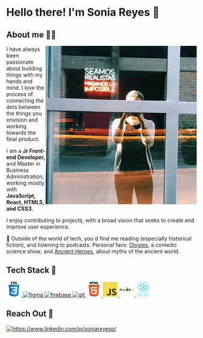 <h1>Hello there! I'm Sonia Reyes 👋</h1>
<h2> About me 👩‍💻</h2>
<img align="right" src="./img/make_the_impossible.jpg" />

<p align="left"> I have always been passionate about building things with my hands and mind. 
I love the process of connecting the dots between the things you envision and working towards the final product. </p>

<p align="left">I am a <strong>Jr Front-end Developer,</strong> and Master in Business Administration, working mostly with <strong>JavaScript, React, HTML5, and CSS3.</strong>  

I enjoy contributing to projects, with a broad vision that seeks to create and improve user experience. </p>

<p align="left"> 📖 Outside of the world of tech, you´d find me reading (especially historical fiction), and listening to podcasts. 
Personal favs: <a href="https://open.spotify.com/show/5nvRkVMH58SelKZYZFZx1S?si=7b1609ed86444872">Ologies</a>, a comedic science show; and <a href="https://open.spotify.com/show/2nG2kJlK7gbrCJO31KnvrT?si=b043fec1f6554e13">Ancient Heroes</a>, about myths of the ancient world. </p>

<h2> Tech Stack 🚀</h2>
<p align="left"> <a href="https://www.w3schools.com/css/" target="_blank" rel="noreferrer"> <img src="https://raw.githubusercontent.com/devicons/devicon/master/icons/css3/css3-original-wordmark.svg" alt="css3" width="40" height="40"/> </a> <a href="https://www.figma.com/" target="_blank" rel="noreferrer"> <img src="https://www.vectorlogo.zone/logos/figma/figma-icon.svg" alt="figma" width="40" height="40"/> </a> <a href="https://firebase.google.com/" target="_blank" rel="noreferrer"> <img src="https://www.vectorlogo.zone/logos/firebase/firebase-icon.svg" alt="firebase" width="40" height="40"/> </a> <a href="https://git-scm.com/" target="_blank" rel="noreferrer"> <img src="https://www.vectorlogo.zone/logos/git-scm/git-scm-icon.svg" alt="git" width="40" height="40"/> </a> <a href="https://www.w3.org/html/" target="_blank" rel="noreferrer"> <img src="https://raw.githubusercontent.com/devicons/devicon/master/icons/html5/html5-original-wordmark.svg" alt="html5" width="40" height="40"/> </a> <a href="https://developer.mozilla.org/en-US/docs/Web/JavaScript" target="_blank" rel="noreferrer"> <img src="https://raw.githubusercontent.com/devicons/devicon/master/icons/javascript/javascript-original.svg" alt="javascript" width="40" height="40"/> </a> <a href="https://nodejs.org" target="_blank" rel="noreferrer"> <img src="https://raw.githubusercontent.com/devicons/devicon/master/icons/nodejs/nodejs-original-wordmark.svg" alt="nodejs" width="40" height="40"/> </a> <a href="https://reactjs.org/" target="_blank" rel="noreferrer"> <img src="https://raw.githubusercontent.com/devicons/devicon/master/icons/react/react-original-wordmark.svg" alt="react" width="40" height="40"/> </a> </p>

<h2> Reach Out 👋</h2>
<p align="left">
<a href="https://www.linkedin.com/in/soniareyesp/" target="blank"><img align="center" src="https://raw.githubusercontent.com/rahuldkjain/github-profile-readme-generator/master/src/images/icons/Social/linked-in-alt.svg" alt="https://www.linkedin.com/in/soniareyesp/" height="30" width="40" /></a>
</p>

